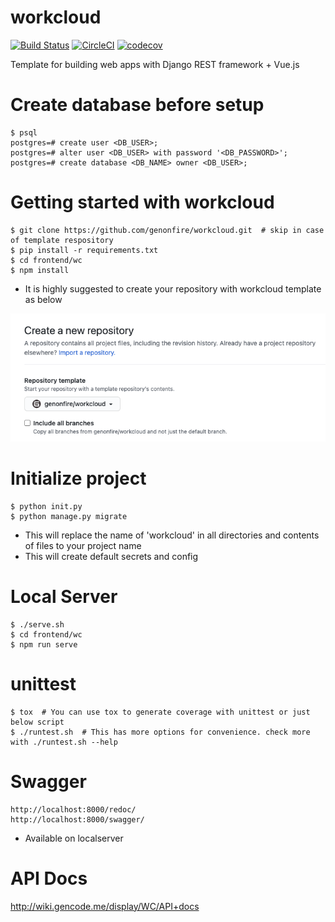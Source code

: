 # workcloud
[![Build Status](https://travis-ci.com/genonfire/workcloud.svg?branch=master)](https://travis-ci.com/genonfire/workcloud) [![CircleCI](https://circleci.com/gh/genonfire/workcloud.svg?style=shield)](https://circleci.com/gh/genonfire/workcloud) [![codecov](https://codecov.io/gh/genonfire/workcloud/branch/master/graph/badge.svg)](https://codecov.io/gh/genonfire/workcloud)

Template for building web apps with Django REST framework + Vue.js


# Create database before setup

    $ psql
    postgres=# create user <DB_USER>;
    postgres=# alter user <DB_USER> with password '<DB_PASSWORD>';
    postgres=# create database <DB_NAME> owner <DB_USER>;


# Getting started with workcloud

    $ git clone https://github.com/genonfire/workcloud.git  # skip in case of template respository
    $ pip install -r requirements.txt
    $ cd frontend/wc
    $ npm install

- It is highly suggested to create your repository with workcloud template as below

![screenshot](docs/template_repository.png?raw=true "screenshot")


# Initialize project

    $ python init.py
    $ python manage.py migrate

- This will replace the name of 'workcloud' in all directories and contents of files to your project name
- This will create default secrets and config


# Local Server

    $ ./serve.sh
    $ cd frontend/wc
    $ npm run serve


# unittest

    $ tox  # You can use tox to generate coverage with unittest or just below script
    $ ./runtest.sh  # This has more options for convenience. check more with ./runtest.sh --help


# Swagger

    http://localhost:8000/redoc/
    http://localhost:8000/swagger/

- Available on localserver


# API Docs

http://wiki.gencode.me/display/WC/API+docs
